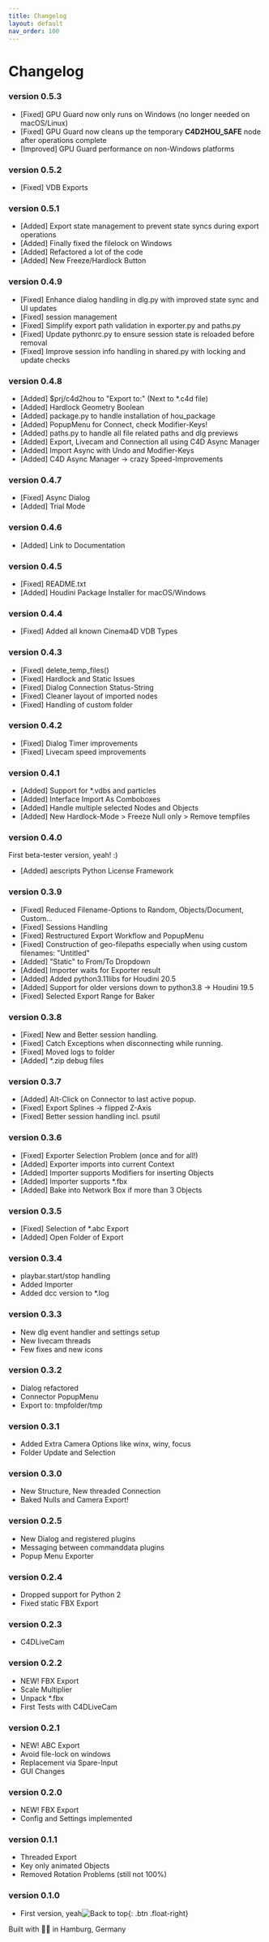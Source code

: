 ```yaml
---
title: Changelog
layout: default
nav_order: 100
---
```


# Changelog

### version 0.5.3
- [Fixed] GPU Guard now only runs on Windows (no longer needed on macOS/Linux)
- [Fixed] GPU Guard now cleans up the temporary __C4D2HOU_SAFE__ node after operations complete
- [Improved] GPU Guard performance on non-Windows platforms

### version 0.5.2
- [Fixed] VDB Exports

### version 0.5.1
- [Added] Export state management to prevent state syncs during export operations
- [Added] Finally fixed the filelock on Windows
- [Added] Refactored a lot of the code
- [Added] New Freeze/Hardlock Button

### version 0.4.9
- [Fixed] Enhance dialog handling in dlg.py with improved state sync and UI updates
- [Fixed] session management
- [Fixed] Simplify export path validation in exporter.py and paths.py
- [Fixed] Update pythonrc.py to ensure session state is reloaded before removal
- [Fixed] Improve session info handling in shared.py with locking and update checks

### version 0.4.8
- [Added] $prj/c4d2hou to "Export to:" (Next to *.c4d file)
- [Added] Hardlock Geometry Boolean
- [Added] package.py to handle installation of hou_package
- [Added] PopupMenu for Connect, check Modifier-Keys!
- [Added] paths.py to handle all file related paths and dlg previews
- [Added] Export, Livecam and Connection all using C4D Async Manager
- [Added] Import Async with Undo and Modifier-Keys
- [Added] C4D Async Manager -> crazy Speed-Improvements

### version 0.4.7
- [Fixed] Async Dialog
- [Added] Trial Mode

### version 0.4.6
- [Added] Link to Documentation

### version 0.4.5
- [Fixed] README.txt
- [Added] Houdini Package Installer for macOS/Windows

### version 0.4.4
- [Fixed] Added all known Cinema4D VDB Types

### version 0.4.3
- [Fixed] delete_temp_files()
- [Fixed] Hardlock and Static Issues
- [Fixed] Dialog Connection Status-String
- [Fixed] Cleaner layout of imported nodes
- [Fixed] Handling of custom folder

### version 0.4.2
- [Fixed] Dialog Timer improvements
- [Fixed] Livecam speed improvements

### version 0.4.1
- [Added] Support for *.vdbs and particles
- [Added] Interface Import As Comboboxes
- [Added] Handle multiple selected Nodes and Objects
- [Added] New Hardlock-Mode > Freeze Null only > Remove tempfiles

### version 0.4.0
First beta-tester version, yeah! :)
- [Added] aescripts Python License Framework

### version 0.3.9
- [Fixed] Reduced Filename-Options to Random, Objects/Document, Custom...
- [Fixed] Sessions Handling
- [Fixed] Restructured Export Workflow and PopupMenu
- [Fixed] Construction of geo-filepaths especially when using custom filenames: "Untitled"
- [Added] "Static" to From/To Dropdown
- [Added] Importer waits for Exporter result
- [Added] Added python3.11libs for Houdini 20.5
- [Added] Support for older versions down to python3.8 -> Houdini 19.5
- [Fixed] Selected Export Range for Baker

### version 0.3.8
- [Fixed] New and Better session handling.
- [Fixed] Catch Exceptions when disconnecting while running.
- [Fixed] Moved logs to folder 
- [Added] *.zip debug files

### version 0.3.7
- [Added] Alt-Click on Connector to last active popup.
- [Fixed] Export Splines -> flipped Z-Axis
- [Fixed] Better session handling incl. psutil

### version 0.3.6
- [Fixed] Exporter Selection Problem (once and for all!)
- [Added] Exporter imports into current Context
- [Added] Importer supports Modifiers for inserting Objects
- [Added] Importer supports *.fbx
- [Added] Bake into Network Box if more than 3 Objects

### version 0.3.5
- [Fixed] Selection of *.abc Export
- [Added] Open Folder of Export

### version 0.3.4
- playbar.start/stop handling
- Added Importer
- Added dcc version to *.log

### version 0.3.3
- New dlg event handler and settings setup
- New livecam threads
- Few fixes and new icons

### version 0.3.2
- Dialog refactored
- Connector PopupMenu
- Export to: tmpfolder/tmp

### version 0.3.1
- Added Extra Camera Options like winx, winy, focus
- Folder Update and Selection

### version 0.3.0
- New Structure, New threaded Connection
- Baked Nulls and Camera Export!

### version 0.2.5
- New Dialog and registered plugins
- Messaging between commanddata plugins
- Popup Menu Exporter

### version 0.2.4
- Dropped support for Python 2 
- Fixed static FBX Export

### version 0.2.3
- C4DLiveCam

### version 0.2.2
- NEW! FBX Export
- Scale Multiplier
- Unpack *.fbx
- First Tests with C4DLiveCam

### version 0.2.1
- NEW! ABC Export
- Avoid file-lock on windows
- Replacement via Spare-Input
- GUI Changes

### version 0.2.0
- NEW! FBX Export
- Config and Settings implemented

### version 0.1.1
- Threaded Export
- Key only animated Objects
- Removed Rotation Problems (still not 100%)

### version 0.1.0
- First version, yeah![Back to top](#top){: .btn .float-right}

<div class="footer-info">
  <span class="connection-status">Built with 💙🧡 in Hamburg, Germany</span>
</div>

<link rel="stylesheet" href="{{ '/assets/css/general.css' | relative_url }}">